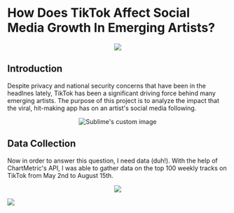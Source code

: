 # How Does TikTok Affect Social Media Growth In Emerging Artists?
<p align="center">
<img src="https://media.giphy.com/media/l1J3orPHZBfwTIOZy/source.gif">
</p>

## Introduction

Despite privacy and national security concerns that have been in the headlnes lately, TikTok
has been a significant driving force behind many emerging artists. The purpose of this project is
to analyze the impact that the viral, hit-making app has on an artist's social media following.
<p align="center">
<img src="https://media.giphy.com/media/xUPN3lFweTO9jnXgCk/source.gif" alt="Sublime's custom image"/>
</p>

## Data Collection

Now in order to answer this question, I need data (duh!). With the help of ChartMetric's API, 
I was able to gather data on the top 100 weekly tracks on TikTok from May 2nd to August 15th.
<p align="center">
<img src="/images/tiktokweeklycharts">
</p>
<p align="left">
<img src="/images/number of songs_artists">
</p>
